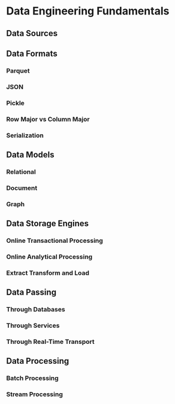 # Data Engineering Fundamentals

## Data Sources

## Data Formats

### Parquet

### JSON

### Pickle

### Row Major vs Column Major

### Serialization

## Data Models

### Relational

### Document

### Graph

## Data Storage Engines

### Online Transactional Processing

### Online Analytical Processing

### Extract Transform and Load


## Data Passing

### Through Databases

### Through Services

### Through Real-Time Transport

## Data Processing

### Batch Processing

### Stream Processing